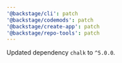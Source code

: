 ```yaml
---
'@backstage/cli': patch
'@backstage/codemods': patch
'@backstage/create-app': patch
'@backstage/repo-tools': patch
---
```


Updated dependency `chalk` to `^5.0.0`.

